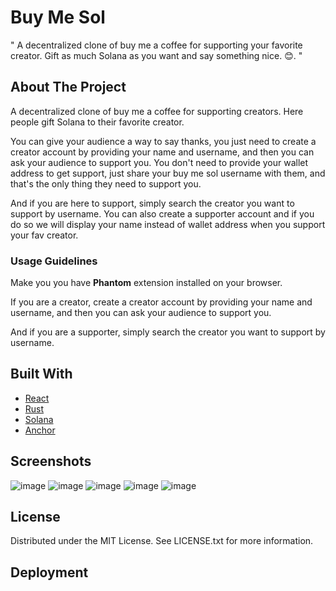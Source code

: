 # Buy Me Sol

" A decentralized clone of buy me a coffee for supporting your favorite creator. Gift as much Solana as you want and say something nice. 😊. "

## About The Project

A decentralized clone of buy me a coffee for supporting creators. Here people gift Solana to their favorite creator.

You can give your audience a way to say thanks, you just need to create a creator account by providing your name and username, and then you can ask your audience to support you.
You don't need to provide your wallet address to get support, just share your buy me sol username with them, and that's the only thing they need to support you.

And if you are here to support, simply search the creator you want to support by username.
You can also create a supporter account and if you do so we will display your name instead of wallet address when you support your fav creator.

### Usage Guidelines
Make you you have **Phantom** extension installed on your browser.

If you are a creator, create a creator account by providing your name and username, and then you can ask your audience to support you.

And if you are a supporter, simply search the creator you want to support by username.

## Built With
* [React](https://reactjs.org/)
* [Rust](https://www.rust-lang.org/)
* [Solana](https://docs.solana.com/)
* [Anchor](https://project-serum.github.io/anchor/getting-started/introduction.html)

## Screenshots
![image](https://user-images.githubusercontent.com/50441829/150160435-70123ec4-30c5-4550-8d64-a6128db2c4ca.png)
![image](https://user-images.githubusercontent.com/50441829/150168822-ad23223a-a3bb-4b95-96df-52bd3084d757.png)
![image](https://user-images.githubusercontent.com/50441829/150168958-47a6513d-dfaa-4381-9089-faf746d8c17f.png)
![image](https://user-images.githubusercontent.com/50441829/150169061-8a408d2d-405e-4060-9ffb-90cc2ab190fc.png)
![image](https://user-images.githubusercontent.com/50441829/150169293-272584cd-d210-4e4b-a84c-ca600a824669.png)

## License
Distributed under the MIT License. See LICENSE.txt for more information.

## Deployment
